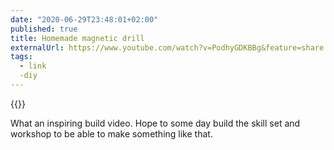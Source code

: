 ```yaml
---
date: "2020-06-29T23:48:01+02:00"
published: true
title: Homemade magnetic drill
externalUrl: https://www.youtube.com/watch?v=PodhyGDKBBg&feature=share
tags:
  - link
  -diy
---
```

{{<youtube PodhyGDKBBg>}}

What an inspiring build video. Hope to some day build the skill set and workshop to be able to make something like that.
